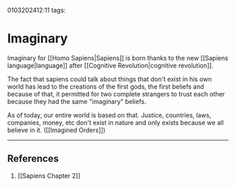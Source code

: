 0103202412:11
tags: 
# Imaginary
Imaginary for [[Homo Sapiens|Sapiens]] is born thanks to the new [[Sapiens language|language]] after [[Cognitive Revolution|cognitive revolution]].

The fact that sapiens could talk about things that don't exist in his own world has lead to the creations of the first gods, the first beliefs and because of that, it permitted for two complete strangers to trust each other because they had the same "imaginary" beliefs. 

As of today, our entire world is based on that. 
Justice, countries, laws, companies, money, etc don't exist in nature and only exists because we all believe in it. ([[Imagined Orders]])

---
## References
1. [[Sapiens Chapter 2]]